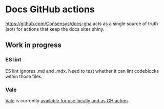 # Docs GitHub actions

https://github.com/Consensys/docs-gha acts as a single source of truth (sot) for actions that keep 
the docs sites shiny.

## Work in progress

### ES lint

ES lint ignores .md and .mdx. Need to test whether it can lint codeblocks within those files.

### Vale

[Vale](https://vale.sh/docs/) is currently [available for use locally and as GH action](spelling/README.md). 

